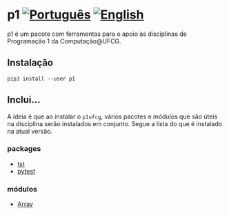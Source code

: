# p1 [![Português](images/BR.png)](README.pt-BR.md) [![English](images/US.png)](README.md)

p1 é um pacote com ferramentas para o apoio às disciplinas de
Programação 1 da Computação@UFCG.

## Instalação

```
pip3 install --user p1
```

## Inclui...

A ideia é que ao instalar o `p1ufcg`, vários pacotes e módulos
que são úteis na disciplina serão instalados em conjunto. Segue a
lista do que é instalado na atual versão.

### packages

- [tst](https://github.com/daltonserey/tst)
- [pytest](https://docs.pytest.org)

### módulos

- [Array](array.md)
